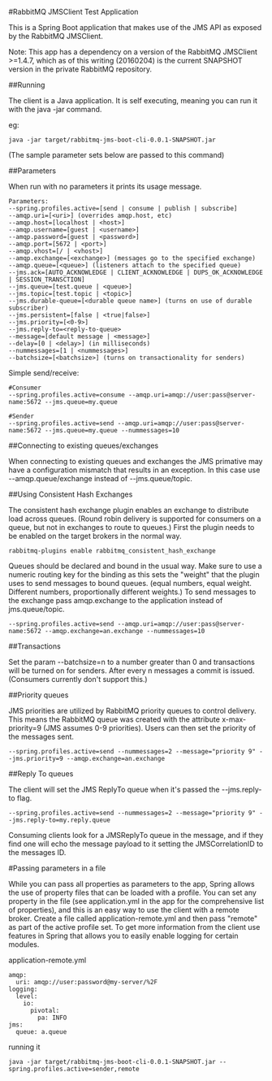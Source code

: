 #RabbitMQ JMSClient Test Application

This is a Spring Boot application that makes use of the JMS API as exposed by the RabbitMQ JMSClient.

Note:  This app has a dependency on a version of the RabbitMQ JMSClient >=1.4.7, which as of this writing (20160204) is the current SNAPSHOT version in the private RabbitMQ repository.

##Running

The client is a Java application.  It is self executing, meaning you can run it with the java -jar command.

eg:
```
java -jar target/rabbitmq-jms-boot-cli-0.0.1-SNAPSHOT.jar
```

(The sample parameter sets below are passed to this command)

##Parameters

When run with no parameters it prints its usage message.

```
Parameters:
--spring.profiles.active=[send | consume | publish | subscribe]
--amqp.uri=[<uri>] (overrides amqp.host, etc)
--amqp.host=[localhost | <host>]
--amqp.username=[guest | <username>]
--amqp.password=[guest | <password>]
--amqp.port=[5672 | <port>]
--amqp.vhost=[/ | <vhost>]
--amqp.exchange=[<exchange>] (messages go to the specified exchange)
--amqp.queue=[<queue>] (listeners attach to the specified queue)
--jms.ack=[AUTO_ACKNOWLEDGE | CLIENT_ACKNOWLEDGE | DUPS_OK_ACKNOWLEDGE | SESSION_TRANSCTION]
--jms.queue=[test.queue | <queue>]
--jms.topic=[test.topic | <topic>]
--jms.durable-queue=[<durable queue name>] (turns on use of durable subscriber)
--jms.persistent=[false | <true|false>]
--jms.priority=[<0-9>]
--jms.reply-to=<reply-to-queue>
--message=[default message | <message>]
--delay=[0 | <delay>] (in milliseconds)
--nummessages=[1 | <nummessages>]
--batchsize=[<batchsize>] (turns on transactionality for senders)
```

Simple send/receive:
```
#Consumer
--spring.profiles.active=consume --amqp.uri=amqp://user:pass@server-name:5672 --jms.queue=my.queue

#Sender
--spring.profiles.active=send --amqp.uri=amqp://user:pass@server-name:5672 --jms.queue=my.queue --nummessages=10
```

##Connecting to existing queues/exchanges

When connecting to existing queues and exchanges the JMS primative may have a configuration mismatch that results in an exception.  In this case use --amqp.queue/exchange instead of --jms.queue/topic.

##Using Consistent Hash Exchanges

The consistent hash exchange plugin enables an exchange to distribute load across queues.  (Round robin delivery is supported 
for consumers on a queue, but not in exchanges to route to queues.)  First the plugin needs to be enabled on the target brokers in the normal way.

```
rabbitmq-plugins enable rabbitmq_consistent_hash_exchange
```

Queues should be declared and bound in the usual way.  Make sure to use a numeric routing key for the binding as this sets the "weight" that the plugin uses to send messages to bound queues.  (equal numbers, equal weight.  Different numbers, proportionally different weights.)  To send messages to the exchange pass amqp.exchange to the application instead of jms.queue/topic.

```
--spring.profiles.active=send --amqp.uri=amqp://user:pass@server-name:5672 --amqp.exchange=an.exchange --nummessages=10
```

##Transactions

Set the param --batchsize=n to a number greater than 0 and transactions will be turned on for senders.  After every n messages a commit is issued.  (Consumers currently don't support this.)

##Priority queues

JMS priorities are utilized by RabbitMQ priority queues to control delivery.  This means the RabbitMQ queue was created with the attribute x-max-priority=9 (JMS assumes 0-9 priorities).  Users can then set the priority of the messages sent.

```
--spring.profiles.active=send --nummessages=2 --message="priority 9" --jms.priority=9 --amqp.exchange=an.exchange
```

##Reply To queues

The client will set the JMS ReplyTo queue when it's passed the --jms.reply-to flag.

```
--spring.profiles.active=send --nummessages=2 --message="priority 9" --jms.reply-to=my.reply.queue
```

Consuming clients look for a JMSReplyTo queue in the message, and if they find one will echo the message payload to it setting the JMSCorrelationID to the messages ID.

#Passing parameters in a file

While you can pass all properties as parameters to the app, Spring allows the use of property files that can be loaded with a profile.  You can set any property in the file (see application.yml in the app for the comprehensive list of properties), and this is an easy way to use the client with a remote broker.  Create a file called application-remote.yml and then pass "remote" as part of the active profile set.  To get more information from the client use features in Spring that allows you to easily enable logging for certain modules.

application-remote.yml
```
amqp:
  uri: amqp://user:password@my-server/%2F
logging:
  level:
    io:
      pivotal:
        pa: INFO
jms:
  queue: a.queue
```

running it
```
java -jar target/rabbitmq-jms-boot-cli-0.0.1-SNAPSHOT.jar --spring.profiles.active=sender,remote
```

